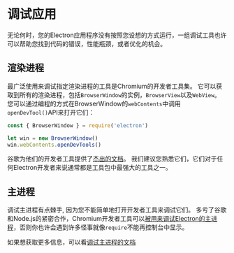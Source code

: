# 调试应用

无论何时，您的Electron应用程序没有按照您设想的方式运行，一组调试工具也许可以帮助您找到代码的错误，性能瓶颈，或者优化的机会。

## 渲染进程

最广泛使用来调试指定渲染进程的工具是Chromium的开发者工具集。 它可以获取到所有的渲染进程，包括`BrowserWindow`的实例，`BrowserView`以及`WebView`。 您可以通过编程的方式在BrowserWindow的`webContents`中调用`openDevTool()`API来打开它们：

```javascript
const { BrowserWindow } = require('electron')

let win = new BrowserWindow()
win.webContents.openDevTools()
```

谷歌为他们的开发者工具提供了[杰出的文档][devtools]。 我们建议您熟悉它们，它们对于任何Electron开发者来说通常都是工具包中最强大的工具之一。

## 主进程

调试主进程有点棘手, 因为您不能简单地打开开发者工具来调试它们。 多亏了谷歌和Node.js的紧密合作，Chromium开发者工具可以[被用来调试Electron的主进程][node-inspect]，否则你也许会遇到许多怪事就像`require`不能再控制台中显示。

如果想获取更多信息，可以看[调试主进程的文档][main-debug]

[node-inspect]: https://nodejs.org/en/docs/inspector/
[devtools]: https://developer.chrome.com/devtools
[main-debug]: ./debugging-main-process.md
